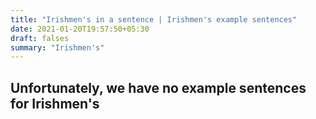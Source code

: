 ```yaml
---
title: "Irishmen's in a sentence | Irishmen's example sentences"
date: 2021-01-20T19:57:50+05:30
draft: falses
summary: "Irishmen's"
---
```

## Unfortunately, we have no example sentences for Irishmen's                 
